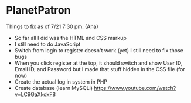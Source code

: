 # PlanetPatron

Things to fix as of 7/21 7:30 pm: (Ana)

- So far all I did was the HTML and CSS markup
- I still need to do JavaScript
- Switch from login to register doesn't work (yet) I still need to fix those bugs
- When you click register at the top, it should switch and show User ID, Email ID, and Password but I made that stuff hidden in the CSS file (for now)
- Create the actual log in system in PHP
- Create database (learn MySQLi)
https://www.youtube.com/watch?v=LC9GaXkdxF8
